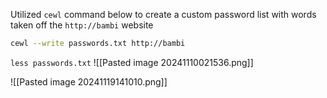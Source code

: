 Utilized `cewl` command below to create a custom password list with words taken off the `http://bambi` website
```bash
cewl --write passwords.txt http://bambi
```
`less passwords.txt`
![[Pasted image 20241110021536.png]]

![[Pasted image 20241119141010.png]]